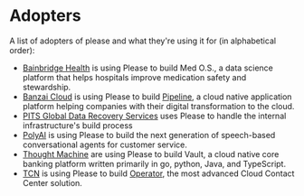 # Adopters
A list of adopters of please and what they're using it for (in alphabetical order):

- [Bainbridge Health](https://www.bainbridgehealth.com) is using Please to build Med O.S., a data science platform that helps hospitals improve medication safety and stewardship.
- [Banzai Cloud](https://banzaicloud.com/) is using Please to build [Pipeline](https://github.com/banzaicloud/pipeline), a cloud native application platform
  helping companies with their digital transformation to the cloud.
- [PITS Global Data Recovery Services](https://www.pitsdatarecovery.net/) uses Please to handle the internal infrastructure's build process   
- [PolyAI](https://www.polyai.com) is using Please to build the next generation of speech-based conversational agents for customer service.
- [Thought Machine](https://thoughtmachine.net) are using Please to build Vault, a cloud native core banking platform 
  written primarily in go, python, Java, and TypeScript. 
- [TCN](https://tcn.com) is using Please to build [Operator](https://operator.tcn.com), the most advanced Cloud Contact Center solution. 
